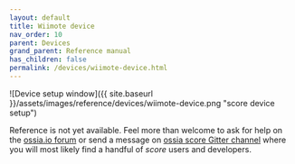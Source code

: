 ```yaml
---
layout: default
title: Wiimote device
nav_order: 10
parent: Devices
grand_parent: Reference manual
has_children: false
permalink: /devices/wiimote-device.html
---
```


![Device setup window]({{ site.baseurl }}/assets/images/reference/devices/wiimote-device.png "score device setup")

Reference is not yet available. Feel more than welcome to ask for help on the [ossia.io forum](https://forum.ossia.io) or send a message on [ossia score Gitter channel](https://gitter.im/ossia/score) where you will most likely find a handful of *score* users and developers.